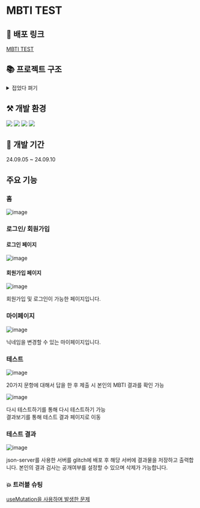# MBTI TEST

## 🌟 배포 링크

[MBTI TEST](https://mbti-test-sooty-three.vercel.app/)

## 📚 프로젝트 구조

<details>
<summary>접었다 펴기</summary>

```
mbtitest
├─ .gitignore
├─ eslint.config.js
├─ index.html
├─ package.json
├─ postcss.config.js
├─ public
│  └─ vite.svg
├─ README.md
├─ src
│  ├─ api
│  │  ├─ apiInstance.js
│  │  ├─ auth.js
│  │  ├─ questions.js
│  │  └─ testResult.js
│  ├─ components
│  │  └─ AuthForm.jsx
│  ├─ context
│  │  └─ AuthContext.jsx
│  ├─ hooks
│  │  ├─ queries
│  │  │  ├─ auth
│  │  │  │
│  │  │  │
│  │  │  │
│  │  │  └─ result
│  │  │     ├─ useDeleteResultQuery.js
│  │  │     ├─ useResultQuery.js
│  │  │     └─ useUpdateVisibilityQuery.js
│  │  └─ useAuth.js
│  ├─ layout
│  │  ├─ Header.jsx
│  │  └─ Layout.jsx
│  ├─ main.jsx
│  ├─ pages
│  │  ├─ Home
│  │  │  ├─ components
│  │  │  │  └─ HomeBox.jsx
│  │  │  └─ Home.jsx
│  │  ├─ Login
│  │  │  └─ Login.jsx
│  │  ├─ MyPage
│  │  │  └─ MyPage.jsx
│  │  ├─ Result
│  │  │  ├─ components
│  │  │  │  ├─ ResultItem.jsx
│  │  │  │  └─ ResultList.jsx
│  │  │  └─ Result.jsx
│  │  ├─ SignUp
│  │  │  └─ SignUp.jsx
│  │  └─ Test
│  │     ├─ components
│  │     │  ├─ TestForm.jsx
│  │     │  └─ TestResult.jsx
│  │     └─ Test.jsx
│  ├─ reset.css
│  ├─ shared
│  │  └─ Router.jsx
│  ├─ store
│  │  └─ useTestStore.js
│  └─ utils
│     ├─ mbtiCalculator.js
│     └─ mbtiInfo.js
├─ tailwind.config.js
├─ vercel.json
├─ vite.config.js
└─ yarn.lock

```

</details>

## ⚒️ 개발 환경

![](https://img.shields.io/badge/JavaScript-F7DF1E?style=for-the-badge&logo=JavaScript&logoColor=white)
![](https://img.shields.io/badge/HTML5-E34F26?style=for-the-badge&logo=html5&logoColor=white)
![](https://img.shields.io/badge/CSS3-1572B6?style=for-the-badge&logo=css3&logoColor=white)
![](https://img.shields.io/badge/React-20232A?style=for-the-badge&logo=react&logoColor=61DAFB)

## 📆 개발 기간

24.09.05 ~ 24.09.10

## 주요 기능

### 홈
![image](https://github.com/user-attachments/assets/90d0953c-6f01-468d-9921-2697a24726a6)


### 로그인/ 회원가입

#### 로그인 페이지
![image](https://github.com/user-attachments/assets/84585897-af26-411e-a459-dea5c1287f25)

#### 회원가입 페이지
![image](https://github.com/user-attachments/assets/c05ed310-f607-4e1b-a3f2-c1bb8adbd6c3)

회원가입 및 로그인이 가능한 페이지입니다.

### 마이페이지

![image](https://github.com/user-attachments/assets/aa30dab9-5a29-44a9-9e56-790a886f8406)

닉네임을 변경할 수 있는 마이페이지입니다.

### 테스트
![image](https://github.com/user-attachments/assets/28a4db78-b1e7-42cd-b107-7fbae7bf013d)

20가지 문항에 대해서 답을 한 후 제출 시 본인의 MBTI 결과를 확인 가능

![image](https://github.com/user-attachments/assets/e00ed57c-d1c6-4333-a7a4-c1638b23be17)

다시 테스트하기를 통해 다시 테스트하기 가능  
결과보기를 통해 테스트 결과 페이지로 이동

### 테스트 결과
![image](https://github.com/user-attachments/assets/a6657790-1418-4651-ac80-6b81cdbb28cb)

json-server를 사용한 서버를 glitch에 배포 후 해당 서버에 결과물을 저장하고 출력합니다. 본인의 결과 검사는 공개여부를 설정할 수 있으며 삭제가 가능합니다.

### 💥 트러블 슈팅

[useMutation을 사용하며 발생한 문제](https://velog.io/@leekee0905/TIL-MBTI-%ED%85%8C%EC%8A%A4%ED%8A%B8-%EB%A7%8C%EB%93%A4%EA%B8%B0-%ED%8A%B8%EB%9F%AC%EB%B8%94-%EC%8A%88%ED%8C%85)
